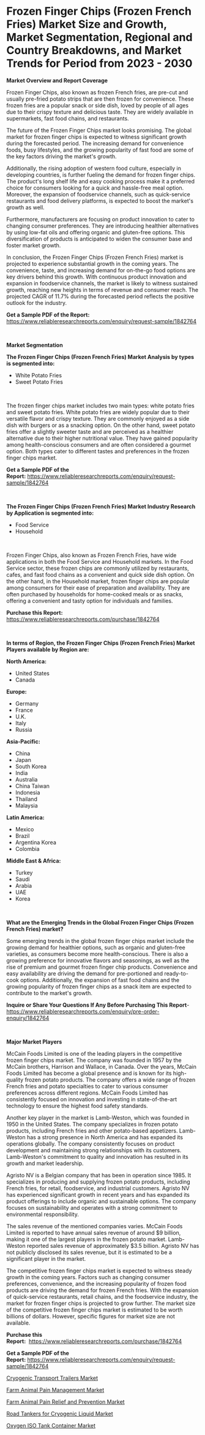 <p><h1>Frozen Finger Chips (Frozen French Fries) Market Size and Growth, Market Segmentation, Regional and Country Breakdowns, and Market Trends for Period from 2023 -  2030</h1></p><p><strong>Market Overview and Report Coverage</strong></p>
<p><p>Frozen Finger Chips, also known as frozen French fries, are pre-cut and usually pre-fried potato strips that are then frozen for convenience. These frozen fries are a popular snack or side dish, loved by people of all ages due to their crispy texture and delicious taste. They are widely available in supermarkets, fast food chains, and restaurants.</p><p>The future of the Frozen Finger Chips market looks promising. The global market for frozen finger chips is expected to witness significant growth during the forecasted period. The increasing demand for convenience foods, busy lifestyles, and the growing popularity of fast food are some of the key factors driving the market's growth.</p><p>Additionally, the rising adoption of western food culture, especially in developing countries, is further fueling the demand for frozen finger chips. The product's long shelf life and easy cooking process make it a preferred choice for consumers looking for a quick and hassle-free meal option. Moreover, the expansion of foodservice channels, such as quick-service restaurants and food delivery platforms, is expected to boost the market's growth as well.</p><p>Furthermore, manufacturers are focusing on product innovation to cater to changing consumer preferences. They are introducing healthier alternatives by using low-fat oils and offering organic and gluten-free options. This diversification of products is anticipated to widen the consumer base and foster market growth.</p><p>In conclusion, the Frozen Finger Chips (Frozen French Fries) market is projected to experience substantial growth in the coming years. The convenience, taste, and increasing demand for on-the-go food options are key drivers behind this growth. With continuous product innovation and expansion in foodservice channels, the market is likely to witness sustained growth, reaching new heights in terms of revenue and consumer reach. The projected CAGR of 11.7% during the forecasted period reflects the positive outlook for the industry.</p></p>
<p><strong>Get a Sample PDF of the Report:</strong> <a href="https://www.reliableresearchreports.com/enquiry/request-sample/1842764">https://www.reliableresearchreports.com/enquiry/request-sample/1842764</a></p>
<p>&nbsp;</p>
<p><strong>Market Segmentation</strong></p>
<p><strong>The Frozen Finger Chips (Frozen French Fries) Market Analysis by types is segmented into:</strong></p>
<p><ul><li>White Potato Fries</li><li>Sweet Potato Fries</li></ul></p>
<p>&nbsp;</p>
<p><p>The frozen finger chips market includes two main types: white potato fries and sweet potato fries. White potato fries are widely popular due to their versatile flavor and crispy texture. They are commonly enjoyed as a side dish with burgers or as a snacking option. On the other hand, sweet potato fries offer a slightly sweeter taste and are perceived as a healthier alternative due to their higher nutritional value. They have gained popularity among health-conscious consumers and are often considered a gourmet option. Both types cater to different tastes and preferences in the frozen finger chips market.</p></p>
<p><strong>Get a Sample PDF of the Report:</strong>&nbsp;<a href="https://www.reliableresearchreports.com/enquiry/request-sample/1842764">https://www.reliableresearchreports.com/enquiry/request-sample/1842764</a></p>
<p>&nbsp;</p>
<p><strong>The Frozen Finger Chips (Frozen French Fries) Market Industry Research by Application is segmented into:</strong></p>
<p><ul><li>Food Service</li><li>Household</li></ul></p>
<p>&nbsp;</p>
<p><p>Frozen Finger Chips, also known as Frozen French Fries, have wide applications in both the Food Service and Household markets. In the Food Service sector, these frozen chips are commonly utilized by restaurants, cafes, and fast food chains as a convenient and quick side dish option. On the other hand, in the Household market, frozen finger chips are popular among consumers for their ease of preparation and availability. They are often purchased by households for home-cooked meals or as snacks, offering a convenient and tasty option for individuals and families.</p></p>
<p><strong>Purchase this Report:</strong>&nbsp; <a href="https://www.reliableresearchreports.com/purchase/1842764">https://www.reliableresearchreports.com/purchase/1842764</a></p>
<p>&nbsp;</p>
<p><strong>In terms of Region, the Frozen Finger Chips (Frozen French Fries) Market Players available by Region are:</strong></p>
<p>
    <p> <strong> North America: </strong>
        <ul>
            <li>United States</li>
            <li>Canada</li>
        </ul>
        </p> 
    <p> <strong> Europe: </strong>
        <ul>
            <li>Germany</li>
            <li>France</li>
            <li>U.K.</li>
            <li>Italy</li>
            <li>Russia</li>
        </ul>
        </p> 
    <p> <strong> Asia-Pacific: </strong>
        <ul>
            <li>China</li>
            <li>Japan</li>
            <li>South Korea</li>
            <li>India</li>
            <li>Australia</li>
            <li>China Taiwan</li>
            <li>Indonesia</li>
            <li>Thailand</li>
            <li>Malaysia</li>
        </ul>
        </p> 
    <p> <strong> Latin America: </strong>
        <ul>
            <li>Mexico</li>
            <li>Brazil</li>
            <li>Argentina Korea</li>
            <li>Colombia</li>
        </ul>
        </p> 
    <p> <strong> Middle East & Africa: </strong>
        <ul>
            <li>Turkey</li>
            <li>Saudi</li>
            <li>Arabia</li>
            <li>UAE</li>
            <li>Korea</li>
        </ul>
    </p>
    </p>
<p>&nbsp;</p>
<p><strong>What are the Emerging Trends in the Global Frozen Finger Chips (Frozen French Fries) market?</strong></p>
<p><p>Some emerging trends in the global frozen finger chips market include the growing demand for healthier options, such as organic and gluten-free varieties, as consumers become more health-conscious. There is also a growing preference for innovative flavors and seasonings, as well as the rise of premium and gourmet frozen finger chip products. Convenience and easy availability are driving the demand for pre-portioned and ready-to-cook options. Additionally, the expansion of fast food chains and the growing popularity of frozen finger chips as a snack item are expected to contribute to the market's growth.</p></p>
<p><strong>Inquire or Share Your Questions If Any Before Purchasing This Report</strong>- <a href="https://www.reliableresearchreports.com/enquiry/pre-order-enquiry/1842764">https://www.reliableresearchreports.com/enquiry/pre-order-enquiry/1842764</a></p>
<p>&nbsp;</p>
<p><strong>Major Market Players</strong></p>
<p><p>McCain Foods Limited is one of the leading players in the competitive frozen finger chips market. The company was founded in 1957 by the McCain brothers, Harrison and Wallace, in Canada. Over the years, McCain Foods Limited has become a global presence and is known for its high-quality frozen potato products. The company offers a wide range of frozen French fries and potato specialties to cater to various consumer preferences across different regions. McCain Foods Limited has consistently focused on innovation and investing in state-of-the-art technology to ensure the highest food safety standards.</p><p>Another key player in the market is Lamb-Weston, which was founded in 1950 in the United States. The company specializes in frozen potato products, including French fries and other potato-based appetizers. Lamb-Weston has a strong presence in North America and has expanded its operations globally. The company consistently focuses on product development and maintaining strong relationships with its customers. Lamb-Weston's commitment to quality and innovation has resulted in its growth and market leadership.</p><p>Agristo NV is a Belgian company that has been in operation since 1985. It specializes in producing and supplying frozen potato products, including French fries, for retail, foodservice, and industrial customers. Agristo NV has experienced significant growth in recent years and has expanded its product offerings to include organic and sustainable options. The company focuses on sustainability and operates with a strong commitment to environmental responsibility.</p><p>The sales revenue of the mentioned companies varies. McCain Foods Limited is reported to have annual sales revenue of around $9 billion, making it one of the largest players in the frozen potato market. Lamb-Weston reported sales revenue of approximately $3.5 billion. Agristo NV has not publicly disclosed its sales revenue, but it is estimated to be a significant player in the market.</p><p>The competitive frozen finger chips market is expected to witness steady growth in the coming years. Factors such as changing consumer preferences, convenience, and the increasing popularity of frozen food products are driving the demand for frozen French fries. With the expansion of quick-service restaurants, retail chains, and the foodservice industry, the market for frozen finger chips is projected to grow further. The market size of the competitive frozen finger chips market is estimated to be worth billions of dollars. However, specific figures for market size are not available.</p></p>
<p><strong>Purchase this Report:</strong>&nbsp;&nbsp;<a href="https://www.reliableresearchreports.com/purchase/1842764">https://www.reliableresearchreports.com/purchase/1842764</a></p>
<p></p>
<p><strong>Get a Sample PDF of the Report:</strong>&nbsp;<a href="https://www.reliableresearchreports.com/enquiry/request-sample/1842764">https://www.reliableresearchreports.com/enquiry/request-sample/1842764</a></p>
<p><p><a href="https://www.linkedin.com/pulse/cryogenic-transport-trailers-market-size-2023-2030-global/">Cryogenic Transport Trailers Market</a></p><p><a href="https://medium.com/@alaynagrant2023/farm-animal-pain-management-market-research-report-its-history-and-forecast-2023-to-2030-c4fd73ef0e4e">Farm Animal Pain Management Market</a></p><p><a href="https://medium.com/@dexterhayes2023/farm-animal-pain-relief-and-prevention-market-competitive-analysis-market-trends-and-forecast-to-e1945e3048ed">Farm Animal Pain Relief and Prevention Market</a></p><p><a href="https://www.linkedin.com/pulse/road-tankers-cryogenic-liquid-market-research-report/">Road Tankers for Cryogenic Liquid Market</a></p><p><a href="https://www.linkedin.com/pulse/oxygen-iso-tank-container-market-size-2023-2030-global-industrial/">Oxygen ISO Tank Container Market</a></p></p>